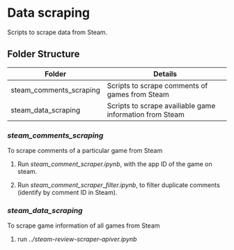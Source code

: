 # Data scraping

Scripts to scrape data from Steam.

## Folder Structure

|Folder|Details|
|---|---|
|steam_comments_scraping|Scripts to scrape comments of games from Steam|
|steam_data_scraping|Scripts to scrape availiable game information from Steam|

### _steam_comments_scraping_

To scrape comments of a particular game from Steam

1. Run _steam_comment_scraper.ipynb_, with the app ID of the game on steam.

2. Run _steam_comment_scraper_filter.ipynb_, to filter duplicate comments (identify by comment ID in Steam).

### _steam_data_scraping_

To scrape game information of all games from Steam

1. run _../steam-review-scraper-apiver.ipynb_

